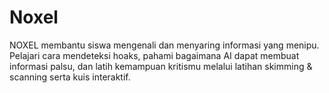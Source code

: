 # Noxel
NOXEL membantu siswa mengenali dan menyaring informasi yang menipu. Pelajari cara mendeteksi hoaks, pahami bagaimana AI dapat membuat informasi palsu, dan latih kemampuan kritismu melalui latihan skimming &amp; scanning serta kuis interaktif.
